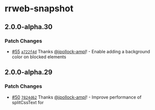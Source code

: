# rrweb-snapshot

## 2.0.0-alpha.30

### Patch Changes

- [#55](https://github.com/amplitude/rrweb/pull/55) [`a722f4d`](https://github.com/amplitude/rrweb/commit/a722f4df44580162ac3840864d286623f8d95488) Thanks [@jpollock-ampl](https://github.com/jpollock-ampl)! - Enable adding a background color on blocked elements

## 2.0.0-alpha.29

### Patch Changes

- [#50](https://github.com/amplitude/rrweb/pull/50) [`7824d62`](https://github.com/amplitude/rrweb/commit/7824d62c7cf227c678ee1a1f500902fbfdd6c36a) Thanks [@jpollock-ampl](https://github.com/jpollock-ampl)! - Improve performance of splitCssText for <style> elements with large css content - see #1603

- [#50](https://github.com/amplitude/rrweb/pull/50) [`7824d62`](https://github.com/amplitude/rrweb/commit/7824d62c7cf227c678ee1a1f500902fbfdd6c36a) Thanks [@jpollock-ampl](https://github.com/jpollock-ampl)! - Improve performance of splitCssText for <style> elements with large css content - see #1603

## 2.0.0-alpha.28

## 2.0.0-alpha.27

### Major Changes

- [#47](https://github.com/amplitude/rrweb/pull/47) [`197466e`](https://github.com/amplitude/rrweb/commit/197466e020a06a29c67bd8e3b96f6f7341c82560) Thanks [@jxiwang](https://github.com/jxiwang)! - `NodeType` enum was moved from rrweb-snapshot to @rrweb/types
  The following types where moved from rrweb-snapshot to @rrweb/types: `documentNode`, `documentTypeNode`, `legacyAttributes`, `textNode`, `cdataNode`, `commentNode`, `elementNode`, `serializedNode`, `serializedNodeWithId`, `serializedElementNodeWithId`, `serializedTextNodeWithId`, `IMirror`, `INode`, `mediaAttributes`, `attributes` and `DataURLOptions`

### Patch Changes

- [#47](https://github.com/amplitude/rrweb/pull/47) [`197466e`](https://github.com/amplitude/rrweb/commit/197466e020a06a29c67bd8e3b96f6f7341c82560) Thanks [@jxiwang](https://github.com/jxiwang)! - fix dimensions for blocked element not being applied

- [#47](https://github.com/amplitude/rrweb/pull/47) [`197466e`](https://github.com/amplitude/rrweb/commit/197466e020a06a29c67bd8e3b96f6f7341c82560) Thanks [@jxiwang](https://github.com/jxiwang)! - Slight simplification to how we replace :hover after #1458

- [#47](https://github.com/amplitude/rrweb/pull/47) [`197466e`](https://github.com/amplitude/rrweb/commit/197466e020a06a29c67bd8e3b96f6f7341c82560) Thanks [@jxiwang](https://github.com/jxiwang)! - Edge case: Provide support for mutations on a <style> element which (unusually) has multiple text nodes

## 2.0.0-alpha.26

## 2.0.0-alpha.25

### Major Changes

- [#43](https://github.com/amplitude/rrweb/pull/43) [`0749d4c`](https://github.com/amplitude/rrweb/commit/0749d4c0d5ec0fb75b82db935d9cc8466645b307) Thanks [@jxiwang](https://github.com/jxiwang)! - Important: If you don't reference distributed files directly, for example you run `import rrweb from 'rrweb'` you won't notice a difference. If you include rrweb in a script tag and referred to a `.js` file, you'll now have to update that path to include a `.umd.cjs` file. Distributed files have new paths, filenames and extensions. All packages now no longer include a `.js` files, instead they include `.cjs`, `.umd.cjs` and `.mjs` files. The `.umd.cjs` files are CommonJS modules that bundle all files together to make it easy to ship one file to browser environments. The `.mjs` files are ES modules that can be used in modern browsers, node.js and bundlers that support ES modules. The `.cjs` files are CommonJS modules that can be used in older Node.js environments.

### Minor Changes

- [#43](https://github.com/amplitude/rrweb/pull/43) [`3ae57a6`](https://github.com/amplitude/rrweb/commit/3ae57a6d8803f4e076a448fa7e3967fa3c125487) Thanks [@jxiwang](https://github.com/jxiwang)! - Record dialog's modal status for replay in rrweb. (Currently triggering `dialog.showModal()` is not supported in rrweb-snapshot's rebuild)

### Patch Changes

- [#43](https://github.com/amplitude/rrweb/pull/43) [`becf687`](https://github.com/amplitude/rrweb/commit/becf687910a21be618c8644642673217d75a4bfe) Thanks [@jxiwang](https://github.com/jxiwang)! - Fix that the optional `maskInputFn` was being accidentally ignored during the creation of the full snapshot

- [#43](https://github.com/amplitude/rrweb/pull/43) [`178f1e6`](https://github.com/amplitude/rrweb/commit/178f1e6e450e0903e9dadc4dc96dd74236f296ba) Thanks [@jxiwang](https://github.com/jxiwang)! - fix: duplicate textContent for style elements cause incremental style mutations to be invalid

- [#43](https://github.com/amplitude/rrweb/pull/43) [`6676611`](https://github.com/amplitude/rrweb/commit/6676611aa9ef5ef777d55289d7887293965e317f) Thanks [@jxiwang](https://github.com/jxiwang)! - Fix `url()` rewrite for nested stylesheets by rewriting during stringification instead of after

- [#43](https://github.com/amplitude/rrweb/pull/43) [`3ef1e70`](https://github.com/amplitude/rrweb/commit/3ef1e709eb43b21505ed6bde405c2f6f83b0badc) Thanks [@jxiwang](https://github.com/jxiwang)! - optimisation: skip mask check on leaf elements

- [#43](https://github.com/amplitude/rrweb/pull/43) [`4442d21`](https://github.com/amplitude/rrweb/commit/4442d21c5b1b6fb6dd6af6f52f97ca0317005ad8) Thanks [@jxiwang](https://github.com/jxiwang)! - Add slimDOM option to block animation on <title> tag; enabled when the 'all' value is used for slimDOM

- [#43](https://github.com/amplitude/rrweb/pull/43) [`9e9226f`](https://github.com/amplitude/rrweb/commit/9e9226fc00031dc6c2012dedcd53ec41db86b975) Thanks [@jxiwang](https://github.com/jxiwang)! - Reverse monkey patch built in methods to support LWC (and other frameworks like angular which monkey patch built in methods).

## 2.0.0-alpha.24

### Patch Changes

- [#39](https://github.com/amplitude/rrweb/pull/39) [`d4dacd5`](https://github.com/amplitude/rrweb/commit/d4dacd507dfa8f7719ae6e136042843ba47b7302) Thanks [@jxiwang](https://github.com/jxiwang)! - inlineImages: during snapshot avoid adding an event listener for inlining of same-origin images (async listener mutates the snapshot which can be problematic)

- [#39](https://github.com/amplitude/rrweb/pull/39) [`e3c831c`](https://github.com/amplitude/rrweb/commit/e3c831c5442fc5d213f3a02dba8b746c9c87d37d) Thanks [@jxiwang](https://github.com/jxiwang)! - (when `recordCanvas: true`): ensure we use doc.createElement instead of document.createElement to allow use in non-browser e.g. jsdom environments

## 2.0.0-alpha.23

### Patch Changes

- [#23](https://github.com/amplitude/rrweb/pull/23) [`9f0fb7c`](https://github.com/amplitude/rrweb/commit/9f0fb7c53f6910a33a69a843a8773e939f42b0fa) Thanks [@jxiwang](https://github.com/jxiwang)! - better support for coexistence with older libraries (e.g. MooTools & Prototype.js) which modify the in-built `Array.from` function

- [#23](https://github.com/amplitude/rrweb/pull/23) [`0983ef8`](https://github.com/amplitude/rrweb/commit/0983ef8c952ff0038e555e4147e008d2fb174248) Thanks [@jxiwang](https://github.com/jxiwang)! - Fixup for multiple background-clip replacement

- [#23](https://github.com/amplitude/rrweb/pull/23) [`88a15cf`](https://github.com/amplitude/rrweb/commit/88a15cf221f245a9e98ca0b074e7abced5798c5b) Thanks [@jxiwang](https://github.com/jxiwang)! - Avoid recreating the same element every time, instead, we cache and we just update the element.

  Before: 779k ops/s
  After: 860k ops/s

  Benchmark: https://jsbench.me/ktlqztuf95/1

- [#23](https://github.com/amplitude/rrweb/pull/23) [`6d5cbf0`](https://github.com/amplitude/rrweb/commit/6d5cbf098d3322a9d2e29df0664d199025332e2a) Thanks [@jxiwang](https://github.com/jxiwang)! - Bugfix after #1434 perf improvements: fix that blob urls persist on the shared anchor element and can't be later modified

## 2.0.0-alpha.22

### Minor Changes

- [#22](https://github.com/amplitude/rrweb/pull/22) [`87cba12`](https://github.com/amplitude/rrweb/commit/87cba12ebbc2da78671c16be6932c10b4c1cbb6d) Thanks [@jxiwang](https://github.com/jxiwang)! - Video and Audio elements now also capture `playbackRate`, `muted`, `loop`, `volume`.

### Patch Changes

- [#22](https://github.com/amplitude/rrweb/pull/22) [`a1d5962`](https://github.com/amplitude/rrweb/commit/a1d596254aa12bd85295f7c759ed28637cdffa04) Thanks [@jxiwang](https://github.com/jxiwang)! - Feat: Add 'isCustom' flag to serialized elements.

  This flag is used to indicate whether the element is a custom element or not. This is useful for replaying the :defined pseudo-class of custom elements.

- [#22](https://github.com/amplitude/rrweb/pull/22) [`ffdf49c`](https://github.com/amplitude/rrweb/commit/ffdf49c6e9f44177f80b320efdbfdb85a4da0756) Thanks [@jxiwang](https://github.com/jxiwang)! - Capture stylesheets designated as `rel="preload"`

- [#22](https://github.com/amplitude/rrweb/pull/22) [`ba7f3d5`](https://github.com/amplitude/rrweb/commit/ba7f3d50e982d6d2e5c1dd4868a536db5d3572e9) Thanks [@jxiwang](https://github.com/jxiwang)! - Snapshot performance when masking text: Avoid the repeated calls to `closest` when recursing through the DOM

## 2.0.0-alpha.21

## 2.0.0-alpha.20

### Patch Changes

- [#27](https://github.com/amplitude/rrweb/pull/27) [`5b85646`](https://github.com/amplitude/rrweb/commit/5b85646a9557c89d594c6a484f576fbdb0c38eb7) Thanks [@jxiwang](https://github.com/jxiwang)! - Replay: Replace negative lookbehind in regexes from css parser as it causes issues with Safari 16

## 2.0.0-alpha.19

### Patch Changes

- [#25](https://github.com/amplitude/rrweb/pull/25) [`f876ea5`](https://github.com/amplitude/rrweb/commit/f876ea55e21653d682a983b320f611d9ab09e0ad) Thanks [@lewgordon-amplitude](https://github.com/lewgordon-amplitude)! - Don't double-record the values of <textarea>s when they already have some content prefilled #1301

## 2.0.0-alpha.18

### Patch Changes

- [#20](https://github.com/amplitude/rrweb/pull/20) [`66c6fcb`](https://github.com/amplitude/rrweb/commit/66c6fcbf213694f8a6ff4784cec1e9b1320ae429) Thanks [@jxiwang](https://github.com/jxiwang)! - better nested css selector splitting when commas or brackets happen to be in quoted text

## 2.0.0-alpha.17

## 2.0.0-alpha.16

## 2.0.0-alpha.15

## 2.0.0-alpha.14

## 2.0.0-alpha.13

## 2.0.0-alpha.12

## 2.0.0-alpha.11

### Patch Changes

- [#1279](https://github.com/rrweb-io/rrweb/pull/1279) [`11f6567`](https://github.com/rrweb-io/rrweb/commit/11f6567fd81ef9ed0f954a7b6d5e39653f56004f) Thanks [@eoghanmurray](https://github.com/eoghanmurray)! - Extend to run fixBrowserCompatibilityIssuesInCSS over inline stylesheets

- [#1287](https://github.com/rrweb-io/rrweb/pull/1287) [`efdc167`](https://github.com/rrweb-io/rrweb/commit/efdc167ca6c039d04af83612e3d92498bb9b41a7) Thanks [@Juice10](https://github.com/Juice10)! - Upgrade all projects to typescript 4.9.5

- [#1287](https://github.com/rrweb-io/rrweb/pull/1287) [`efdc167`](https://github.com/rrweb-io/rrweb/commit/efdc167ca6c039d04af83612e3d92498bb9b41a7) Thanks [@Juice10](https://github.com/Juice10)! - Add workaround for Chrome/Edge CSS `@import` escaping bug: https://bugs.chromium.org/p/chromium/issues/detail?id=1472259

## 2.0.0-alpha.10

### Patch Changes

- [#1253](https://github.com/rrweb-io/rrweb/pull/1253) [`c6600e7`](https://github.com/rrweb-io/rrweb/commit/c6600e742b8ec0b6295816bb5de9edcd624d975e) Thanks [@mydea](https://github.com/mydea)! - Fix CSS rules captured in Safari

## 2.0.0-alpha.9

### Patch Changes

- [#1183](https://github.com/rrweb-io/rrweb/pull/1183) [`d7c72bf`](https://github.com/rrweb-io/rrweb/commit/d7c72bff0724b46a6fa94af455220626a27104fe) Thanks [@mydea](https://github.com/mydea)! - fix: Ensure attributes are lowercased when checking

## 2.0.0-alpha.8

### Minor Changes

- [#1188](https://github.com/rrweb-io/rrweb/pull/1188) [`bc84246`](https://github.com/rrweb-io/rrweb/commit/bc84246f78849a80dbb8fe9b4e76117afcc5c3f7) Thanks [@benjackwhite](https://github.com/benjackwhite)! - feat: Extends maskInputFn to pass the HTMLElement to the deciding function

### Patch Changes

- [#1148](https://github.com/rrweb-io/rrweb/pull/1148) [`d0fdc0f`](https://github.com/rrweb-io/rrweb/commit/d0fdc0f273bb156a1faab4782b40fbec8dccf915) Thanks [@YunFeng0817](https://github.com/YunFeng0817)! - Improve: Add try catch to snapshot.ts 's masking text function. Fixes [#1118](https://github.com/rrweb-io/rrweb/issues/1118).

## 2.0.0-alpha.7

### Minor Changes

- [#1170](https://github.com/rrweb-io/rrweb/pull/1170) [`d2582e9`](https://github.com/rrweb-io/rrweb/commit/d2582e9a81197130cd93bc1dd778e16fddfb0be3) Thanks [@mydea](https://github.com/mydea)! - feat: Ensure password inputs remain masked when switching input type

### Patch Changes

- [#1174](https://github.com/rrweb-io/rrweb/pull/1174) [`e7f0c80`](https://github.com/rrweb-io/rrweb/commit/e7f0c808c3f348fb27d1acd5fa300a5d92b14d00) Thanks [@wfk007](https://github.com/wfk007)! - Fix: [#1172](https://github.com/rrweb-io/rrweb/issues/1172) don't replace original onload function of Images

## 2.0.0-alpha.6

### Minor Changes

- [#1152](https://github.com/rrweb-io/rrweb/pull/1152) [`eac9b18`](https://github.com/rrweb-io/rrweb/commit/eac9b18bbfa3c350797b99b583dd93a5fc32b828) Thanks [@mydea](https://github.com/mydea)! - feat: Ignore `autoplay` attribute on video/audio elements

### Patch Changes

- [#1133](https://github.com/rrweb-io/rrweb/pull/1133) [`c28ef5f`](https://github.com/rrweb-io/rrweb/commit/c28ef5f658abb93086504581409cf7a376db48dc) Thanks [@eoghanmurray](https://github.com/eoghanmurray)! - Fix: CSS transitions are incorrectly being applied upon rebuild in Firefox. Presumably FF doesn't finished parsing the styles in time, and applies e.g. a default margin:0 to elements which have a non-zero margin set in CSS, along with a transition on them.

  Related bug report to Firefox: https://bugzilla.mozilla.org/show_bug.cgi?id=1816672​

- [#1130](https://github.com/rrweb-io/rrweb/pull/1130) [`f6f07e9`](https://github.com/rrweb-io/rrweb/commit/f6f07e953376634a4caf28ff8cbfed5a017c4347) Thanks [@Equlnox](https://github.com/Equlnox)! - Fix: Make relative path detection in stylesheet URLs to detect more types of URL protocols when inlining stylesheets.

- [#1157](https://github.com/rrweb-io/rrweb/pull/1157) [`8e47ca1`](https://github.com/rrweb-io/rrweb/commit/8e47ca1021ebb4fc036b37623ef10abf7976d6dd) Thanks [@mydea](https://github.com/mydea)! - fix: Explicitly handle `null` attribute values

## 2.0.0-alpha.5

### Patch Changes

- [#1095](https://github.com/rrweb-io/rrweb/pull/1095) [`1385f7a`](https://github.com/rrweb-io/rrweb/commit/1385f7acc0052f83be1458a7b00e18c026ee393f) Thanks [@YunFeng0817](https://github.com/YunFeng0817)! - Fix duplicated shadow doms

- [#1126](https://github.com/rrweb-io/rrweb/pull/1126) [`227d43a`](https://github.com/rrweb-io/rrweb/commit/227d43abb93d57cadc70c760b28c46911bf7d8ff) Thanks [@YunFeng0817](https://github.com/YunFeng0817)! - Refactor all suffix of bundled scripts with commonjs module from 'js' to cjs [#1087](https://github.com/rrweb-io/rrweb/pull/1087).
